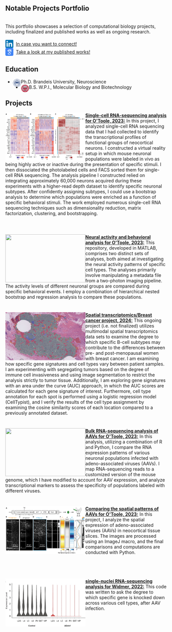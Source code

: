 ## Notable Projects Portfolio
<br> 
This portfolio showcases a selection of computational biology projects, including finalized and published works as well as ongoing research.
<br> 
<br> 
<div style="display: flex; align-items: center;">
    <a href="https://ch.linkedin.com/in/sean-o-toole-662a16176" style="display: flex; align-items: center;">
        <img src="https://github.com/sean-otoole/portfolio/blob/main/images/linkedIn_logo.png" width="25" height="25" style="margin-right: 8px;">
        In case you want to connect!
    </a>
</div>
<div style="display: flex; align-items: center;">
    <a href="https://scholar.google.com/citations?user=KXvfb1kAAAAJ&hl=en&oi=ao" style="display: flex; align-items: center;">
        <img src="https://github.com/sean-otoole/portfolio/blob/main/images/google_scholar_logo.png" width="25" height="25" style="margin-right: 8px;">
        Take a look at my published works!
    </a>
</div>

## Education
- <img align="left" width="25" height="25" src="https://github.com/sean-otoole/portfolio/blob/main/images/brandeis_seal.png">Ph.D. Brandeis University, Neuroscience
- <img align="left" width="25" height="25" src="https://github.com/sean-otoole/portfolio/blob/main/images/WPI_seal.png">B.S. W.P.I., Molecular Biology and Biotechnology
  

## Projects

<img align="left" width="250" height="150" src="https://github.com/sean-otoole/scell_otoole_2023/blob/main/images/heatmaps_main.png"> **[Single-cell RNA-sequencing analysis for O'Toole, 2023:](https://github.com/sean-otoole/scell_otoole_2023)**
In this project, I analyzed single-cell RNA sequencing data that I had collected to identify the transcriptional profiles of functional groups of neocortical neurons. I constructed a virtual reality setup in which mouse neuronal populations were labeled in vivo as being highly active or inactive during the presentation of specific stimuli. I then dissociated the photolabeled cells and FACS sorted them for single-cell RNA sequencing. The analysis pipeline I constructed relied on integrating approximately 60,000 neurons acquired during these experiments with a higher-read depth dataset to identify specific neuronal subtypes. After confidently assigning subtypes, I could use a bootstrap analysis to determine which populations were enriched as a function of specific behavioral stimuli. The work employed numerous single-cell RNA sequencing techniques such as dimensionality reduction, matrix factorization, clustering, and bootstrapping.
<br>
<br> 
#

<img align="left" width="250" height="150" src="https://github.com/sean-otoole/2p_neural_activity_otoole_2023/blob/main/images/fig_1_clip.png"> **[Neural activity and behavioral analysis for O'Toole, 2023:](https://github.com/sean-otoole/2p_neural_activity_otoole_2023)**
This repository, developed in MATLAB, comprises two distinct sets of analyses, both aimed at investigating the neural activity patterns of specific cell types. The analyses primarily involve manipulating a metadata file from a two-photon imaging pipeline. The activity levels of different neuronal groups are compared during specific behavioral events. I employ a combination of hierarchical nested bootstrap and regression analysis to compare these populations.
<br>
#

<img align="left" width="250" height="150" src="https://github.com/sean-otoole/portfolio/blob/main/images/BRCA_2024.png"> **[Spatial transcriptomics/Breast cancer project, 2024:](https://github.com/sean-otoole/BRCA_2024)**
This ongoing project (i.e. not finalized) utilizes multimodal spatial transcriptomics data sets to examine the degree to which specific B-cell subtypes may contribute to the differences between pre- and post-menopausal women with breast cancer. I am examining how specific gene signatures and cell types vary between patient samples. I am experimenting with segregating tumors based on the degree of immune cell invasiveness and using image segmentation to restrict the analysis strictly to tumor tissue. Additionally, I am exploring gene signatures with an area under the curve (AUC) approach, in which the AUC scores are calculated for each gene signature of interest. Furthermore, cell type annotation for each spot is performed using a logistic regression model (CellTypist), and I verify the results of the cell type assignment by examining the cosine similarity scores of each location compared to a previously annotated dataset.
#

<img align="left" width="250" height="150" src="https://github.com/sean-otoole/bulk_RNA_seq_otoole_2023/blob/main/images/fig_s5_clip.png"> **[Bulk RNA-sequencing analysis of AAVs for O'Toole, 2023:](https://github.com/sean-otoole/bulk_RNA_seq_otoole_2023)**
In this analysis, utilizing a combination of R and Python, I compare the RNA expression patterns of various neuronal populations infected with adeno-associated viruses (AAVs). I map RNA-sequencing reads to a customized version of the mouse genome, which I have modified to account for AAV expression, and analyze transcriptional markers to assess the specificity of populations labeled with different viruses.
<br>

#

<img align="left" width="250" height="150" src="https://github.com/sean-otoole/aav_histology_otoole_2023/blob/main/images/figure_5.png"> **[Comparing the spatial patterns of AAVs for O'Toole, 2023:](https://github.com/sean-otoole/aav_histology_otoole_2023)**
In this project, I analyze the spatial expression of adeno-associated viruses (AAVs) in neocortical tissue slices. The images are processed using an ImageJ macro, and the final comparisons and computations are conducted with Python.
<br>
<br>
<br>

#

<img align="left" width="250" height="150" src="https://github.com/sean-otoole/single_nuclei_seq_widmer_2022/blob/main/otoole_widmer_clip.png"> **[single-nuclei RNA-sequencing analysis for Widmer, 2022:](https://github.com/sean-otoole/single_nuclei_seq_widmer_2022)** 
This code was written to ask the degree to which specific gene is knocked down across various cell types, after AAV infection.
<br>
<br>
<br>
<br>




#



<br />

<!--

-->

